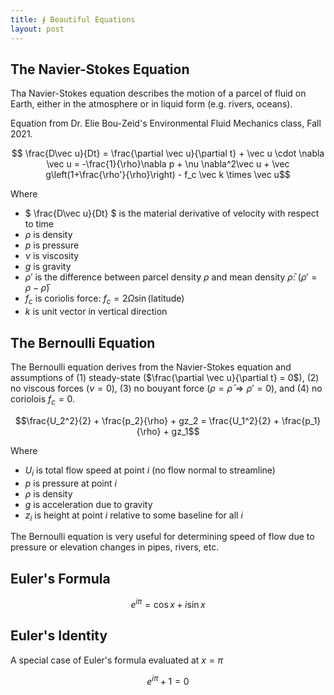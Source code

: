 ```yaml
---
title: ∮ Beautiful Equations
layout: post
---
```


## The Navier-Stokes Equation

Tha Navier-Stokes equation describes the motion of a parcel of fluid on Earth, either in the atmosphere or in liquid form (e.g. rivers, oceans).

Equation from Dr. Elie Bou-Zeid's Environmental Fluid Mechanics class, Fall 2021.

$$ \frac{D\vec u}{Dt} = \frac{\partial \vec u}{\partial t} + \vec u \cdot \nabla \vec u = -\frac{1}{\rho}\nabla p + \nu \nabla^2\vec u + \vec g\left(1+\frac{\rho'}{\rho}\right) - f_c \vec k \times \vec u$$

Where 

- $ \frac{D\vec u}{Dt} $ is the material derivative of velocity with respect to time
- $\rho$ is density
- $p$ is pressure
- $\nu$ is viscosity
- $g$ is gravity
- $\rho'$ is the difference between parcel density $\rho$ and mean density $\bar \rho$: ($\rho' = \rho - \bar \rho$)
- $f_c$ is coriolis force: $f_c = 2\Omega \sin(\text{latitude})$
- $k$ is unit vector in vertical direction

## The Bernoulli Equation

The Bernoulli equation derives from the Navier-Stokes equation and assumptions of (1) steady-state ($\frac{\partial \vec u}{\partial t} = 0$), (2) no viscous forces ($\nu=0$), (3) no bouyant force ($\rho = \bar\rho \Rightarrow \rho' = 0$), and (4) no coriolois $f_c = 0$.

$$\frac{U_2^2}{2} + \frac{p_2}{\rho} + gz_2 = \frac{U_1^2}{2} + \frac{p_1}{\rho} + gz_1$$

Where

- $U_i$ is total flow speed at point $i$ (no flow normal to streamline)
- $p$ is pressure at point $i$
- $\rho$ is density
- $g$ is acceleration due to gravity
- $z_i$ is height at point $i$ relative to some baseline for all $i$

The Bernoulli equation is very useful for determining speed of flow due to pressure or elevation changes in pipes, rivers, etc.

## Euler's Formula

$$e^{i\pi} = \cos x + i \sin x$$

## Euler's Identity

A special case of Euler's formula evaluated at $x = \pi$

$$e^{i\pi}+1 = 0$$

